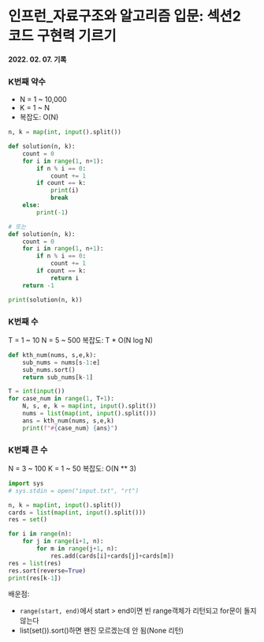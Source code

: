 # 인프런_자료구조와 알고리즘 입문: 섹션2 코드 구현력 기르기

**2022. 02. 07. 기록**

### K번째 약수
* N = 1 ~ 10,000
* K = 1 ~ N
* 복잡도: O(N)
```python
n, k = map(int, input().split())

def solution(n, k):
    count = 0
    for i in range(1, n+1):
        if n % i == 0:
            count += 1
        if count == k:
            print(i)
            break
    else:
        print(-1)

# 또는
def solution(n, k):
    count = 0
    for i in range(1, n+1):
        if n % i == 0:
            count += 1
        if count == k:
            return i
    return -1

print(solution(n, k))
```
### K번째 수
T = 1 ~ 10
N = 5 ~ 500
복잡도: T * O(N log N)
```python
def kth_num(nums, s,e,k):
    sub_nums = nums[s-1:e]
    sub_nums.sort()
    return sub_nums[k-1]

T = int(input())
for case_num in range(1, T+1):
    N, s, e, k = map(int, input().split())
    nums = list(map(int, input().split()))
    ans = kth_num(nums, s,e,k)
    print(f"#{case_num} {ans}")
```

### K번째 큰 수
N = 3 ~ 100
K = 1 ~ 50
복잡도: O(N ** 3)
```python
import sys
# sys.stdin = open("input.txt", "rt")

n, k = map(int, input().split())
cards = list(map(int, input().split()))
res = set()

for i in range(n):
    for j in range(i+1, n):
        for m in range(j+1, n):
            res.add(cards[i]+cards[j]+cards[m])
res = list(res)
res.sort(reverse=True)
print(res[k-1])
```
배운점:
* `range(start, end)`에서 start > end이면 빈 range객체가 리턴되고 for문이 돌지 않는다
* list(set()).sort()하면 왠진 모르겠는데 안 됨(None 리턴)
